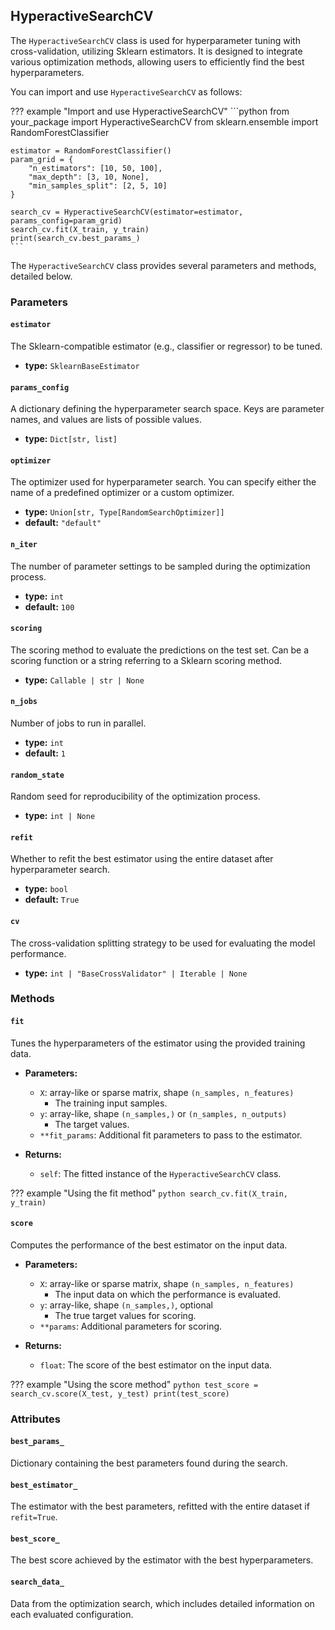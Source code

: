 ## HyperactiveSearchCV

The `HyperactiveSearchCV` class is used for hyperparameter tuning with cross-validation, utilizing Sklearn estimators. It is designed to integrate various optimization methods, allowing users to efficiently find the best hyperparameters.

You can import and use `HyperactiveSearchCV` as follows:

??? example "Import and use HyperactiveSearchCV"
    ```python
    from your_package import HyperactiveSearchCV
    from sklearn.ensemble import RandomForestClassifier
    
    estimator = RandomForestClassifier()
    param_grid = {
        "n_estimators": [10, 50, 100],
        "max_depth": [3, 10, None],
        "min_samples_split": [2, 5, 10]
    }
    
    search_cv = HyperactiveSearchCV(estimator=estimator, params_config=param_grid)
    search_cv.fit(X_train, y_train)
    print(search_cv.best_params_)
    ```

The `HyperactiveSearchCV` class provides several parameters and methods, detailed below.

### Parameters

#### `estimator`
The Sklearn-compatible estimator (e.g., classifier or regressor) to be tuned.

- **type:** `SklearnBaseEstimator`

#### `params_config`
A dictionary defining the hyperparameter search space. Keys are parameter names, and values are lists of possible values.

- **type:** `Dict[str, list]`

#### `optimizer`
The optimizer used for hyperparameter search. You can specify either the name of a predefined optimizer or a custom optimizer.

- **type:** `Union[str, Type[RandomSearchOptimizer]]`
- **default:** `"default"`

#### `n_iter`
The number of parameter settings to be sampled during the optimization process.

- **type:** `int`
- **default:** `100`

#### `scoring`
The scoring method to evaluate the predictions on the test set. Can be a scoring function or a string referring to a Sklearn scoring method.

- **type:** `Callable | str | None`

#### `n_jobs`
Number of jobs to run in parallel.

- **type:** `int`
- **default:** `1`

#### `random_state`
Random seed for reproducibility of the optimization process.

- **type:** `int | None`

#### `refit`
Whether to refit the best estimator using the entire dataset after hyperparameter search.

- **type:** `bool`
- **default:** `True`

#### `cv`
The cross-validation splitting strategy to be used for evaluating the model performance.

- **type:** `int | "BaseCrossValidator" | Iterable | None`

### Methods

#### `fit`
Tunes the hyperparameters of the estimator using the provided training data.

- **Parameters:**
  - `X`: array-like or sparse matrix, shape `(n_samples, n_features)`
    - The training input samples.
  - `y`: array-like, shape `(n_samples,)` or `(n_samples, n_outputs)`
    - The target values.
  - `**fit_params`: Additional fit parameters to pass to the estimator.

- **Returns:**
  - `self`: The fitted instance of the `HyperactiveSearchCV` class.

??? example "Using the fit method"
    ```python
    search_cv.fit(X_train, y_train)
    ```

#### `score`
Computes the performance of the best estimator on the input data.

- **Parameters:**
  - `X`: array-like or sparse matrix, shape `(n_samples, n_features)`
    - The input data on which the performance is evaluated.
  - `y`: array-like, shape `(n_samples,)`, optional
    - The true target values for scoring.
  - `**params`: Additional parameters for scoring.

- **Returns:**
  - `float`: The score of the best estimator on the input data.

??? example "Using the score method"
    ```python
    test_score = search_cv.score(X_test, y_test)
    print(test_score)
    ```

### Attributes

#### `best_params_`
Dictionary containing the best parameters found during the search.

#### `best_estimator_`
The estimator with the best parameters, refitted with the entire dataset if `refit=True`.

#### `best_score_`
The best score achieved by the estimator with the best hyperparameters.

#### `search_data_`
Data from the optimization search, which includes detailed information on each evaluated configuration.
